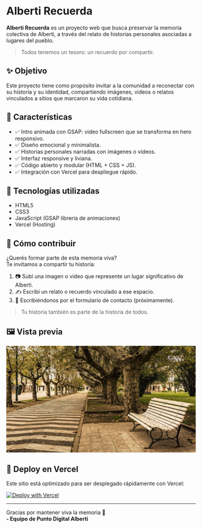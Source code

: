 # Alberti Recuerda

**Alberti Recuerda** es un proyecto web que busca preservar la memoria colectiva de Alberti, a través del relato de historias personales asociadas a lugares del pueblo.

> Todos tenemos un tesoro: un recuerdo por compartir.

## ✨ Objetivo

Este proyecto tiene como propósito invitar a la comunidad a reconectar con su historia y su identidad, compartiendo imágenes, videos o relatos vinculados a sitios que marcaron su vida cotidiana.

## 📸 Características

- ✅ Intro animada con GSAP: video fullscreen que se transforma en hero responsivo.
- ✅ Diseño emocional y minimalista.
- ✅ Historias personales narradas con imágenes o videos.
- ✅ Interfaz responsive y liviana.
- ✅ Código abierto y modular (HTML + CSS + JS).
- ✅ Integración con Vercel para despliegue rápido.

## 🧪 Tecnologías utilizadas

- HTML5
- CSS3
- JavaScript (GSAP librería de animaciones)
- Vercel (Hosting)

## 🌱 Cómo contribuir

¿Querés formar parte de esta memoria viva?  
Te invitamos a compartir tu historia:

1. 📷 Subí una imagen o video que represente un lugar significativo de Alberti.
2. ✍️ Escribí un relato o recuerdo vinculado a ese espacio.
3. 📩 Escribiéndonos por el formulario de contacto (próximamente).

> Tu historia también es parte de la historia de todos.

## 🖼️ Vista previa

![preview](./public/images/img-2.jpg)

## 🚀 Deploy en Vercel

Este sitio está optimizado para ser desplegado rápidamente con Vercel:

[![Deploy with Vercel](https://vercel.com/button)](https://vercel.com/new/clone?repository-url=https://github.com/TU_USUARIO/alberti-recuerda)

---

Gracias por mantener viva la memoria 💛  
**- Equipo de Punto Digital Alberti**
